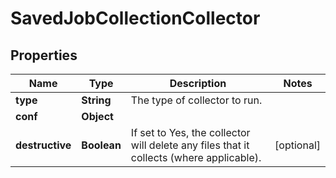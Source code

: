 # SavedJobCollectionCollector

## Properties
Name | Type | Description | Notes
------------ | ------------- | ------------- | -------------
**type** | **String** | The type of collector to run. | 
**conf** | **Object** |  | 
**destructive** | **Boolean** | If set to Yes, the collector will delete any files that it collects (where applicable). |  [optional]
